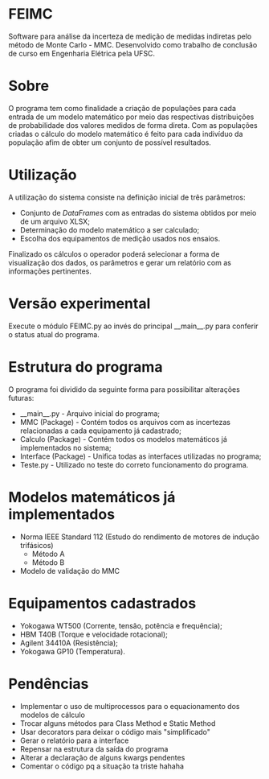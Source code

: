 # FEIMC
Software para análise da incerteza de medição de medidas indiretas pelo método de Monte Carlo - MMC.
Desenvolvido como trabalho de conclusão de curso em Engenharia Elétrica pela UFSC.

# Sobre
O programa tem como finalidade a criação de populações para cada entrada de um modelo matemático por meio das respectivas distribuições de probabilidade dos valores medidos de forma direta. Com as populações criadas o cálculo do modelo matemático é feito para cada indivíduo da população afim de obter um conjunto de possível resultados.

# Utilização
A utilização do sistema consiste na definição inicial de três parâmetros:
- Conjunto de _DataFrames_ com as entradas do sistema obtidos por meio de um arquivo XLSX;
- Determinação do modelo matemático a ser calculado;
- Escolha dos equipamentos de medição usados nos ensaios.

Finalizado os cálculos o operador poderá selecionar a forma de visualização dos dados, os parâmetros e gerar um relatório com as informações pertinentes.

# Versão experimental
Execute o módulo FEIMC.py ao invés do principal \_\_main\_\_.py para conferir o status atual do programa.

# Estrutura do programa
O programa foi dividido da seguinte forma para possibilitar alterações futuras:
- \_\_main\_\_.py - Arquivo inicial do programa;
- MMC (Package) - Contém todos os arquivos com as incertezas relacionadas a cada equipamento já cadastrado;
- Calculo (Package) - Contém todos os modelos matemáticos já implementados no sistema;
- Interface (Package) - Unifica todas as interfaces utilizadas no programa;
- Teste.py - Utilizado no teste do correto funcionamento do programa.

# Modelos matemáticos já implementados
- Norma IEEE Standard 112 (Estudo do rendimento de motores de indução trifásicos)
  - Método A
  - Método B
- Modelo de validação do MMC

# Equipamentos cadastrados
- Yokogawa WT500 (Corrente, tensão, potência e frequência);
- HBM T40B (Torque e velocidade rotacional);
- Agilent 34410A (Resistência);
- Yokogawa GP10 (Temperatura).

# Pendências
- Implementar o uso de multiprocessos para o equacionamento dos modelos de cálculo
- Trocar alguns métodos para Class Method e Static Method
- Usar decorators para deixar o código mais "simplificado"
- Gerar o relatório para a interface
- Repensar na estrutura da saída do programa
- Alterar a declaração de alguns kwargs pendentes
- Comentar o código pq a situação ta triste hahaha
